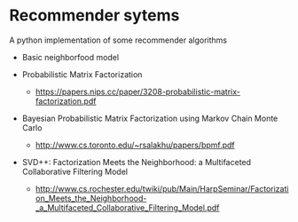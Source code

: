 # Recommender sytems

A python implementation of some recommender algorithms

* Basic neighborfood model

* Probabilistic Matrix Factorization
  * https://papers.nips.cc/paper/3208-probabilistic-matrix-factorization.pdf

* Bayesian Probabilistic Matrix Factorization using Markov Chain Monte Carlo
  * http://www.cs.toronto.edu/~rsalakhu/papers/bpmf.pdf

* SVD++: Factorization Meets the Neighborhood: a Multifaceted Collaborative Filtering Model
  * http://www.cs.rochester.edu/twiki/pub/Main/HarpSeminar/Factorization_Meets_the_Neighborhood-_a_Multifaceted_Collaborative_Filtering_Model.pdf
